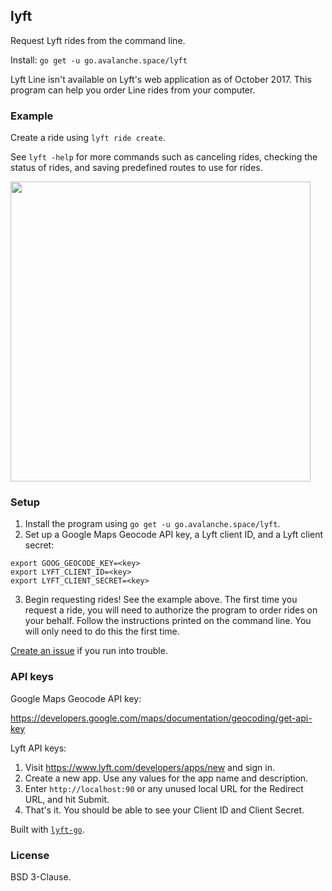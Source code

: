 ## lyft

Request Lyft rides from the command line.

Install: `go get -u go.avalanche.space/lyft`

Lyft Line isn't available on Lyft's web application as of October 2017. 
This program can help you order Line rides from your computer.

### Example

Create a ride using `lyft ride create`. 

See `lyft -help` for more commands such as canceling rides, checking the
status of rides, and saving predefined routes to use for rides.

<img src="https://i.imgur.com/uT0d4ln.gif" width=480>

### Setup

1. Install the program using `go get -u go.avalanche.space/lyft`.
2. Set up a Google Maps Geocode API key, a Lyft client ID, and a Lyft client secret:
```
export GOOG_GEOCODE_KEY=<key>
export LYFT_CLIENT_ID=<key>
export LYFT_CLIENT_SECRET=<key>
```
3. Begin requesting rides! See the example above.
   The first time you request a ride, you will need to authorize the program
   to order rides on your behalf. Follow the instructions printed on the 
   command line. You will only need to do this the first time.

[Create an issue](https://github.com/nishanths/lyft/issues) if you run into trouble.

### API keys

Google Maps Geocode API key:

https://developers.google.com/maps/documentation/geocoding/get-api-key

Lyft API keys: 

1. Visit https://www.lyft.com/developers/apps/new and sign in.
2. Create a new app. Use any values for the app name and description.
3. Enter `http://localhost:90` or any unused local URL for the Redirect 
   URL, and hit Submit.
4. That's it. You should be able to see your Client ID and Client Secret.

Built with [`lyft-go`](https://github.com/nishanths/lyft-go).

### License

BSD 3-Clause.
